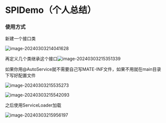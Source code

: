 # SPIDemo（个人总结）

### 使用方式

新建一个接口类

![image-20240303214041628](D:\androidproject\git\SPIDemo\assets\image-20240303214041628.png)

再定义几个类继承这个接口![image-20240303215351339](D:\androidproject\git\SPIDemo\assets\image-20240303215351339.png)

如果你用@AutoService就不需要自己写MATE-INF文件，如果不用就在main目录下写好配置文件

![image-20240303215535273](D:\androidproject\git\SPIDemo\assets\image-20240303215535273.png)

![image-20240303215542093](D:\androidproject\git\SPIDemo\assets\image-20240303215542093.png)

之后使用ServiceLoader加载

![image-20240303215956197](D:\androidproject\git\SPIDemo\assets\image-20240303215956197.png)
